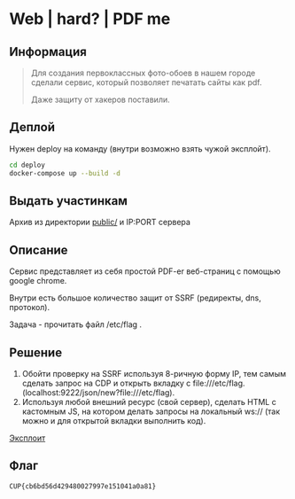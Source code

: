 # Web | hard? | PDF me

## Информация

> Для создания первоклассных фото-обоев в нашем городе сделали сервис, который позволяет печатать сайты как pdf.
>
> Даже защиту от хакеров поставили.

## Деплой

Нужен deploy на команду (внутри возможно взять чужой эксплойт).
```sh
cd deploy
docker-compose up --build -d
```

## Выдать участинкам

Архив из директории [public/](public/) и IP:PORT сервера

## Описание

Сервис представляет из себя простой PDF-er веб-страниц с помощью google chrome.

Внутри есть большое количество защит от SSRF (редиректы, dns, протокол).

Задача - прочитать файл /etc/flag .

## Решение

1. Обойти проверку на SSRF используя 8-ричную форму IP, тем самым сделать запрос на CDP и открыть вкладку с file:///etc/flag. (localhost:9222/json/new?file:///etc/flag).
2. Используя любой внешний ресурс (свой сервер), сделать HTML с кастомным JS, на котором делать запросы на локальный ws:// (так можно и для открытой вкладки выполнить код).

[Эксплоит](solution/sploit.py)

## Флаг

`CUP{cb6bd56d429480027997e151041a0a81}`

